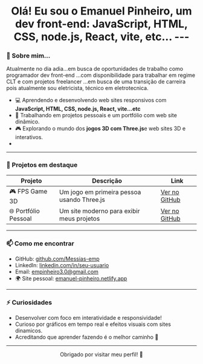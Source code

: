 <h1 align="center">Olá! Eu sou o Emanuel Pinheiro, um dev front-end: JavaScript, HTML, CSS, node.js, React, vite, etc...
---

### 🧠 Sobre mim...
Atualmente no dia adia...em busca de oportunidades de trabalho como programador dev front-end ...com
disponibilidade  para trabalhar em regime CLT e com projetos freelancer ...em busca  de uma transição de  carreira pois atualmente  sou eletricista,  técnico  em eletrotecnica. 
- 💻 Aprendendo e desenvolvendo web sites responsivos com **JavaScript, HTML, CSS, node.js, React, vite...etc**
- 🔭 Trabalhando em projetos pessoais e um portfólio com web site dinâmico.
- 🎮 Explorando o mundo dos **jogos 3D com Three.js**e web sites 3D e interativos.
- 

---

### 🚀 Projetos em destaque

| Projeto | Descrição | Link |
|--------|-----------|------|
| 🎮 FPS Game 3D | Um jogo em primeira pessoa usando Three.js | [Ver no GitHub](https://github.com/Messias-emp/fps-game) |
| 🌐 Portfólio Pessoal | Um site moderno para exibir meus projetos | [Ver no GitHub](https://github.com/Messias-emp/portfolio) |

---

### 📫 Como me encontrar
- GitHub: [github.com/Messias-emp](https://github.com/Messias-emp)
- LinkedIn: [linkedin.com/in/seu-usuario](https://linkedin.com/in/seu-usuario) <!-- (Me avise seu user se quiser atualizar) -->
- Email: empinheiro3.0@gmail.com <!-- (Pode mandar seu e-mail se quiser trocar) -->
- 🌍 Site pessoal: [emanuel-pinheiro.netlify.app](https://emanuel-pinheiro.netlify.app)

---

### ⚡ Curiosidades
- Desenvolver com foco em interatividade e responsividade!
- Curioso por gráficos em tempo real e efeitos visuais com sites dinamicos.
- Acreditando que aprender fazendo é o melhor caminho 🚀

---

<p align="center">Obrigado por visitar meu perfil! 🙌</p>


